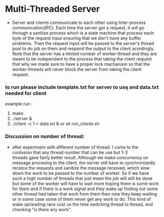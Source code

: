 # Multi-Threaded Server 
+ Server and clients communicate to each other using Inter-process communication(IPC). Each time the server got a request, it will go through a sanitize process which is a state machine that process each byte of the request input ensuring that we don't have any buffer problems. Then the request input will be passed to the server's thread pool to do job on them and respond the output to the client acordingly. Note that the server has a limited number of worker thread and they are meant to be independent to the process that taking the client request that why we made sure to have a proper lock machanism so  that the worker-threads will never block the server from taking the client request.  


### to run please include template.txt for server to usę and data.txt needed for client 
example run :
1. make 
2. ./server & 
3. ./client -c 1 < data.txt & or sh run_clients.sh


### Discussion on number of thread: 
+ after experiment with different number of thread. I come to the conlusion that any thread number that can be use but 1-3  
threads gave fairly better result. Although we make concurrency on message procesing to the client, the server still have to 
synchronizedly receice the requests and sanitize the message received, which slow down the work to be passed to the number of 
worker. So if we have such a high number of threads that just mean the job will still be done but some of the worker will have
to wait more hoping there is some work for them and if there is a work signal and they wake up finding out some other thread 
had taken that work from them then now they keep waiting or in some case some of them never get any work to do. This kind of 
wake up/waiting race cost us the time switching thread to thread, and checking "is there any work". 
